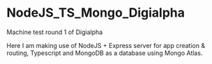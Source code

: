# NodeJS_TS_Mongo_Digialpha
Machine test round 1 of Digialpha



Here I am making use of NodeJS + Express server for app creation & routing, Typescript and MongoDB as a database using Mongo Atlas.

